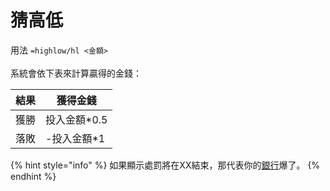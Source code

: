 # 猜高低

用法 `=highlow/hl <金額>`\
\
系統會依下表來計算贏得的金錢：

| 結果 | 獲得金錢      |
| -- | --------- |
| 獲勝 | 投入金額\*0.5 |
| 落敗 | -投入金額\*1  |

{% hint style="info" %}
如果顯示處罰將在XX結束，那代表你的[銀行](bank.md)爆了。
{% endhint %}
